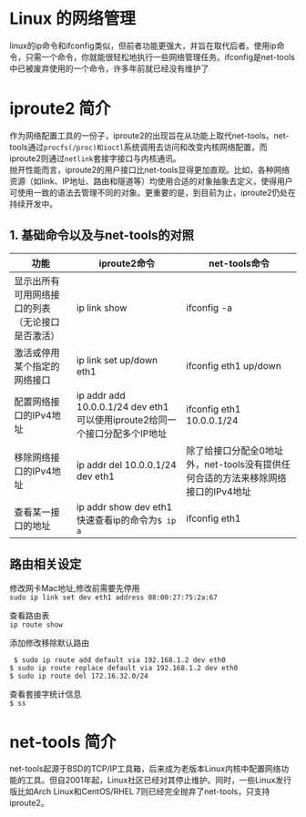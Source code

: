 # Linux 的网络管理  

linux的ip命令和ifconfig类似，但前者功能更强大，并旨在取代后者。使用ip命令，只需一个命令，你就能很轻松地执行一些网络管理任务。ifconfig是net-tools中已被废弃使用的一个命令，许多年前就已经没有维护了  
# iproute2  简介
作为网络配置工具的一份子，iproute2的出现旨在从功能上取代net-tools。net-tools通过`procfs(/proc)和ioctl`系统调用去访问和改变内核网络配置，而iproute2则通过`netlink`套接字接口与内核通讯。  
抛开性能而言，iproute2的用户接口比net-tools显得更加直观。比如，各种网络资源（如link、IP地址、路由和隧道等）均使用合适的对象抽象去定义，使得用户可使用一致的语法去管理不同的对象。更重要的是，到目前为止，iproute2仍处在持续开发中。

## 1. 基础命令以及与net-tools的对照

| 功能                                             | iproute2命令                                                                   | net-tools命令                                                                    |
| ------------------------------------------------ | ------------------------------------------------------------------------------ | -------------------------------------------------------------------------------- |
| 显示出所有可用网络接口的列表（无论接口是否激活） | ip link show                                                                   | ifconfig -a                                                                      |
| 激活或停用某个指定的网络接口                     | ip link set up/down eth1                                                       | ifconfig eth1 up/down                                                            |
| 配置网络接口的IPv4地址                           | ip addr add 10.0.0.1/24 dev eth1    可以使用iproute2给同一个接口分配多个IP地址 | ifconfig eth1 10.0.0.1/24                                                        |
| 移除网络接口的IPv4地址                           | ip addr del 10.0.0.1/24 dev eth1                                               | 除了给接口分配全0地址外，net-tools没有提供任何合适的方法来移除网络接口的IPv4地址 |
| 查看某一接口的地址                               | ip addr show dev eth1  快速查看ip的命令为`$ ip a`                              | ifconfig eth1                                                                    |

## 路由相关设定

修改网卡Mac地址,修改前需要先停用  
`sudo ip link set dev eth1 address 08:00:27:75:2a:67`  


查看路由表  
`ip route show `  

添加修改移除默认路由  
```shell
 $ sudo ip route add default via 192.168.1.2 dev eth0
$ sudo ip route replace default via 192.168.1.2 dev eth0
$ sudo ip route del 172.16.32.0/24 
```

查看套接字统计信息  
`$ ss`  


# net-tools 简介

net-tools起源于BSD的TCP/IP工具箱，后来成为老版本Linux内核中配置网络功能的工具。但自2001年起，Linux社区已经对其停止维护。同时，一些Linux发行版比如Arch Linux和CentOS/RHEL 7则已经完全抛弃了net-tools，只支持iproute2。